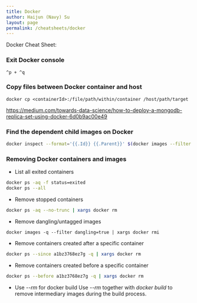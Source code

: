 ```yaml
---
title: Docker
author: Haijun (Navy) Su
layout: page
permalink: /cheatsheets/docker
---
```

Docker Cheat Sheet:
### Exit Docker console
```
^p + ^q
```

### Copy files between Docker container and host
```
docker cp <containerId>:/file/path/within/container /host/path/target
```

<https://medium.com/towards-data-science/how-to-deploy-a-mongodb-replica-set-using-docker-6d0b9ac00e49>

### Find the dependent child images on Docker
```bash
docker inspect --format='{{.Id}} {{.Parent}}' $(docker images --filter since=<image id> -q)
```

### Removing Docker containers and images
* List all exited containers
```bash
docker ps -aq -f status=exited
docker ps --all
```
* Remove stopped containers
```bash
docker ps -aq --no-trunc | xargs docker rm
```
* Remove dangling/untagged images
```
docker images -q --filter dangling=true | xargs docker rmi
```
* Remove containers created after a specific container
```bash
docker ps --since a1bz3768ez7g -q | xargs docker rm
```
* Remove containers created before a specific container
```bash
docker ps --before a1bz3768ez7g -q | xargs docker rm
```
* Use *--rm* for docker build
Use *--rm* together with *docker build* to remove intermediary images during the build process.

